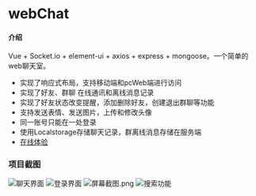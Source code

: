 # webChat

#### 介绍
Vue + Socket.io + element-ui + axios + express + mongoose。一个简单的web聊天室。
- 实现了响应式布局，支持移动端和pcWeb端进行访问
- 实现了好友、群聊 在线通讯和离线消息记录
- 实现了好友状态改变提醒，添加删除好友，创建退出群聊等功能
- 支持发送表情、发送图片，上传和修改头像
- 同一账号只能在一处登录
- 使用Localstorage存储聊天记录，群离线消息存储在服务端
- [在线体验](http://ooooo.plus:8080)


### 项目截图

![聊天界面](https://images.gitee.com/uploads/images/2020/1112/151351_1cf1f993_8069051.png "屏幕截图.png")
![登录界面](https://images.gitee.com/uploads/images/2020/1112/151433_3b99c04d_8069051.png "屏幕截图.png")
![](https://images.gitee.com/uploads/images/2020/1112/151607_d2db932f_8069051.png "屏幕截图.png")
![搜索功能](https://images.gitee.com/uploads/images/2020/1114/115752_7adfaf4e_8069051.png "屏幕截图.png")